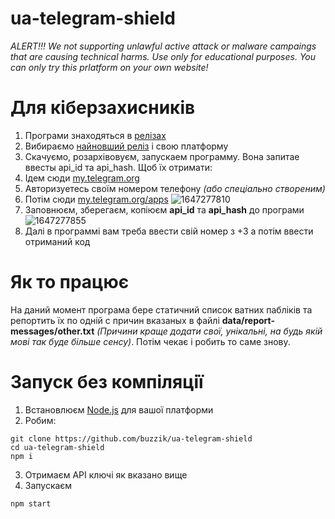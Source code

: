# ua-telegram-shield
*ALERT!!! We not supporting unlawful active attack or malware campaings that are causing technical harms. Use only for educational purposes. You can only try this prlatform on your own website!*

# Для кіберзахисників
1. Програми знаходяться в [релізах](https://github.com/buzzik/ua-telegram-shield/releases)
2. Вибираємо [найновший реліз](https://github.com/buzzik/ua-telegram-shield/releases/latest) і свою платформу
3. Скачуємо, розархівовуєм, запускаем программу. Вона запитае ввесты api_id та api_hash. Щоб їх отримати:
4. Iдем сюди [my.telegram.org](https://my.telegram.org/)
5. Авторизуетесь своїм номером телефону *(або спеціально створеним)*
6. Потiм сюди [my.telegram.org/apps](https://my.telegram.org/apps)
![1647277810](https://user-images.githubusercontent.com/6613424/158256522-7378a6fa-ac27-432f-b1fc-24edc04783ad.png)
7. Заповнюєм, зберегаєм, копiюєм **api_id**  та **api_hash**  до програми
![1647277855](https://user-images.githubusercontent.com/6613424/158256533-0e66b65b-f0e1-4e6d-8822-a9805b571bbc.png)
8. Далi в программi вам треба ввести свiй номер з +3 а потiм ввести отриманий код

# Як то працює
На даний момент програма бере статичний список ватних паблiкiв та репортить їх по однiй с причин вказаных в файлi **data/report-messages/other.txt**
*(Причини краще додати свої, унiкальнi, на будь якiй мовi так буде бiльше сенсу)*.
Потiм чекає i робить то саме знову.

# Запуск без компiляцiї
1. Встановлюєм [Node.js](https://nodejs.org/en/) для вашої платформи
2. Робим:
```
git clone https://github.com/buzzik/ua-telegram-shield
cd ua-telegram-shield
npm i
```
3. Отримаєм API ключi як вказано вище
4. Запускаєм
```
npm start
```

